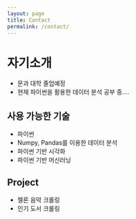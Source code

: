 ```yaml
---
layout: page
title: Contact
permalink: /contact/
---
```


# 자기소개 
* 문과 대학 졸업예정
* 현재 파이썬을 활용한 데이터 분석 공부 중....

## 사용 가능한 기술
* 파이썬
* Numpy, Pandas를 이용한 데이터 분석
* 파이썬 기반 시각화
* 파이썬 기반 머신러닝


## Project
* 멜론 음악 크롤링 
* 인기 도서 크롤링 

